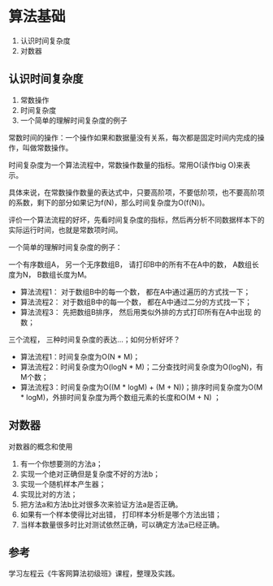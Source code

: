 # 算法基础

1. 认识时间复杂度
2. 对数器


## 认识时间复杂度

1. 常数操作
2. 时间复杂度
3. 一个简单的理解时间复杂度的例子

常数时间的操作：一个操作如果和数据量没有关系，每次都是固定时间内完成的操作，叫做常数操作。

时间复杂度为一个算法流程中，常数操作数量的指标。常用O(读作big O)来表示。

具体来说，在常数操作数量的表达式中，只要高阶项，不要低阶项，也不要高阶项的系数，剩下的部分如果记为f(N)，那么时间复杂度为O(f(N))。

评价一个算法流程的好坏，先看时间复杂度的指标，然后再分析不同数据样本下的实际运行时间，也就是常数项时间。

一个简单的理解时间复杂度的例子：

一个有序数组A， 另一个无序数组B， 请打印B中的所有不在A中的数， A数组长度为N， B数组长度为M。
- 算法流程1： 对于数组B中的每一个数， 都在A中通过遍历的方式找一下；
- 算法流程2： 对于数组B中的每一个数， 都在A中通过二分的方式找一下；
- 算法流程3： 先把数组B排序， 然后用类似外排的方式打印所有在A中出现
的数；

三个流程， 三种时间复杂度的表达...；如何分析好坏？
- 算法流程1：时间复杂度为O(N * M)；
- 算法流程2：时间复杂度为O(logN * M)；二分查找时间复杂度为O(logN)，有M个数；
- 算法流程3：时间复杂度为O((M * logM) + (M + N))；排序时间复杂度为O(M * logM)，外排时间复杂度为两个数组元素的长度和O(M + N) ；

## 对数器

对数器的概念和使用
1. 有一个你想要测的方法a；
2. 实现一个绝对正确但是复杂度不好的方法b；
3. 实现一个随机样本产生器；
4. 实现比对的方法；
5. 把方法a和方法b比对很多次来验证方法a是否正确。
6. 如果有一个样本使得比对出错， 打印样本分析是哪个方法出错；
7. 当样本数量很多时比对测试依然正确，可以确定方法a已经正确。

## 参考

学习左程云《牛客网算法初级班》课程，整理及实践。
